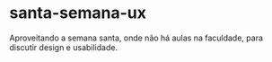 # santa-semana-ux
Aproveitando a semana santa, onde não há aulas na faculdade, para discutir design e usabilidade.
